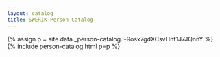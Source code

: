 ```yaml
---
layout: catalog
title: SWERIK Person Catalog
---
```

{% assign p = site.data._person-catalog.i-9osx7gdXCsvHnf1J7JQnnY %}
{% include person-catalog.html p=p %}

